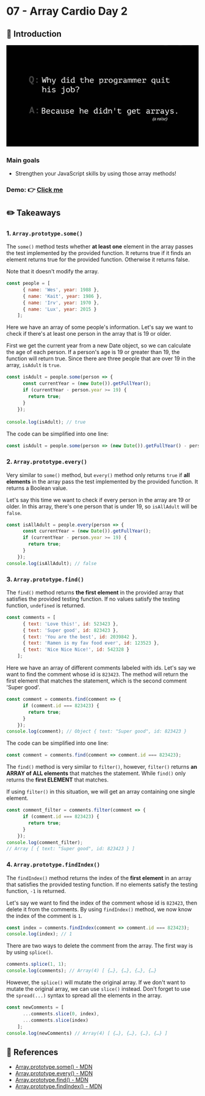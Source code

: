 # 07 - Array Cardio Day 2
## :eyes: Introduction
![](didnt_get_array.jpg)
### Main goals

- Strengthen your JavaScript skills by using those array methods!

### Demo: 👉 [Click me](https://kellychi22.github.io/JavaScript30/07-Array-Cardio-Day-2/)

## :pencil2: Takeaways

### 1. `Array.prototype.some()`

The `some()` method tests whether **at least one** element in the array passes the test implemented by the provided function. It returns true if it finds an element returns true for the provided function. Otherwise it returns false. 

Note that it doesn't modify the array. 
```javascript
const people = [
      { name: 'Wes', year: 1988 },
      { name: 'Kait', year: 1986 },
      { name: 'Irv', year: 1970 },
      { name: 'Lux', year: 2015 }
    ];
```
Here we have an array of some people's information. Let's say we want to check if there's at least one person in the array that is 19 or older. 

First we get the current year from a new Date object, so we can calculate the age of each person. If a person's age is 19 or greater than 19, the function will return true. Since there are three people that are over 19 in the array, `isAdult` is `true`.
```javascript
const isAdult = people.some(person => {
      const currentYear = (new Date()).getFullYear();
      if (currentYear - person.year >= 19) {
        return true;
      }
    });

console.log(isAdult); // true
```
The code can be simplified into one line:
```javascript
const isAdult = people.some(person => (new Date()).getFullYear() - person.year >= 19);
```
### 2. `Array.prototype.every()`
Very similar to `some()` method, but `every()` method only returns `true` if **all elements** in the array pass the test implemented by the provided function. It returns a Boolean value. 

Let's say this time we want to check if every person in the array are 19 or older. In this array, there's one person that is under 19, so `isAllAdult` will be `false`.
```javascript
const isAllAdult = people.every(person => {
      const currentYear = (new Date()).getFullYear();
      if (currentYear - person.year >= 19) {
        return true;
      }
    });
console.log(isAllAdult); // false
```
### 3. `Array.prototype.find()`

The `find()` method returns **the first element** in the provided array that satisfies the provided testing function. If no values satisfy the testing function, `undefined` is returned. 

```javascript
const comments = [
      { text: 'Love this!', id: 523423 },
      { text: 'Super good', id: 823423 },
      { text: 'You are the best', id: 2039842 },
      { text: 'Ramen is my fav food ever', id: 123523 },
      { text: 'Nice Nice Nice!', id: 542328 }
    ];
```
Here we have an array of different comments labeled with ids. Let's say we want to find the comment whose id is `823423`. The method will return the first element that matches the statement, which is the second comment 'Super good'. 
```javascript
const comment = comments.find(comment => {
      if (comment.id === 823423) {
        return true;
      }
    });
console.log(comment); // Object { text: "Super good", id: 823423 }
```
The code can be simplified into one line:
```javascript
const comment = comments.find(comment => comment.id === 823423);
```
The `find()` method is very similar to `filter()`, however, `filter()` returns **an ARRAY of ALL elements** that matches the statement. While `find()` only returns the **first ELEMENT** that matches.

If using `filter()` in this situation, we will get an array containing one single element.
```javascript
const comment_filter = comments.filter(comment => {
      if (comment.id === 823423) {
        return true;
      }
    });
console.log(comment_filter); 
// Array [ { text: "Super good", id: 823423 } ]
```
### 4. `Array.prototype.findIndex()`
The `findIndex()` method returns the index of the **first element** in an array that satisfies the provided testing function. If no elements satisfy the testing function, `-1` is returned. 

Let's say we want to find the index of the comment whose id is `823423`, then delete it from the comments. By using `findIndex()` method, we now know the index of the comment is `1`.
```javascript
const index = comments.findIndex(comment => comment.id === 823423);
console.log(index); // 1
```
There are two ways to delete the comment from the array. The first way is by using `splice()`.
```javascript
comments.splice(1, 1);
console.log(comments); // Array(4) [ {…}, {…}, {…}, {…} 
```
However, the `splice()` will mutate the original array. If we don't want to mutate the original array, we can use `slice()` instead. Don't forget to use the `spread(...)` syntax to spread all the elements in the array.
```javascript
const newComments = [
      ...comments.slice(0, index),
      ...comments.slice(index)
    ];
console.log(newComments) // Array(4) [ {…}, {…}, {…}, {…} ]
```

## :book: References

* [Array.prototype.some() - MDN](https://developer.mozilla.org/en-US/docs/Web/JavaScript/Reference/Global_Objects/Array/some)
*  [Array.prototype.every() - MDN](https://developer.mozilla.org/en-US/docs/Web/JavaScript/Reference/Global_Objects/Array/every)
*  [Array.prototype.find() - MDN](https://developer.mozilla.org/en-US/docs/Web/JavaScript/Reference/Global_Objects/Array/find)
*  [Array.prototype.findIndex() - MDN](https://developer.mozilla.org/en-US/docs/Web/JavaScript/Reference/Global_Objects/Array/findIndex)